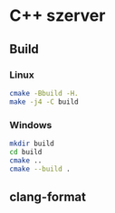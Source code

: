 
# C++ szerver

## Build

### Linux

```bash
cmake -Bbuild -H.
make -j4 -C build
```

### Windows

```bash
mkdir build
cd build
cmake ..
cmake --build .
```

## clang-format

<!-- TODO -->
